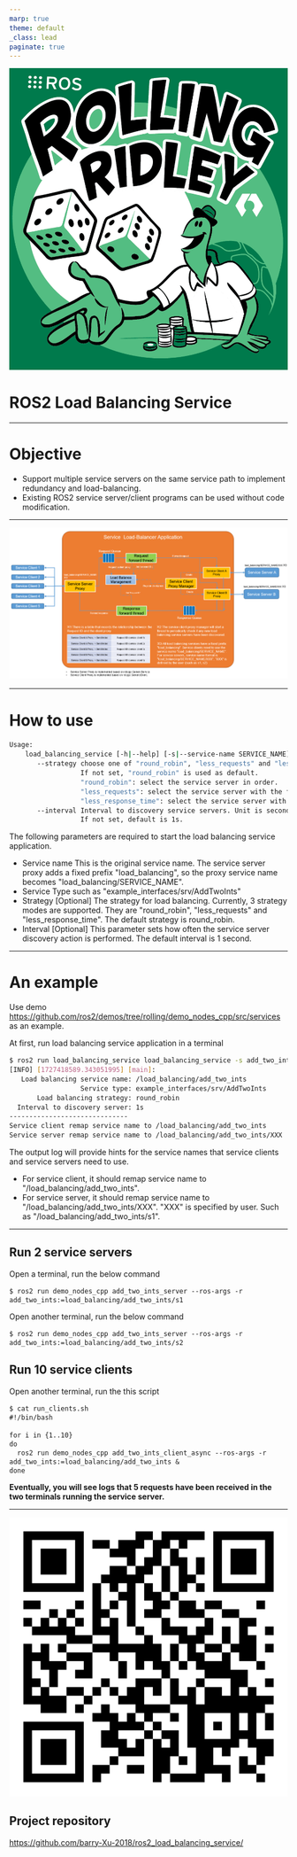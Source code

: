 ```yaml
---
marp: true
theme: default
_class: lead
paginate: true
---
```


<style scoped>
section {
    font-size: 25px;
}
</style>

![bg left:40% 80%](img/rolling.png)


# ROS2 Load Balancing Service

---

<style scoped>
section {
    font-size: 25px;
}
</style>

# Objective

- Support multiple service servers on the same service path to implement redundancy and load-balancing.
- Existing ROS2 service server/client programs can be used without code modification.

---

<!-- _header: '*ros2 load balancing service*' -->

![](img/design.png)

---

<style scoped>
section {
    font-size: 20px;
}
</style>

# How to use


```bash
Usage:
    load_balancing_service [-h|--help] [-s|--service-name SERVICE_NAME] [-t|--service-type SERVICE_TYPE] [--strategy XXX] [-i|--interval TIME]
       --strategy choose one of "round_robin", "less_requests" and "less_response_time"
                  If not set, "round_robin" is used as default.
                  "round_robin": select the service server in order.
                  "less_requests": select the service server with the fewest requests.
                  "less_response_time": select the service server with the shortest average response time.
       --interval Interval to discovery service servers. Unit is second.
                  If not set, default is 1s.
```

The following parameters are required to start the load balancing service application.

- Service name
  This is the original service name. The service server proxy adds a fixed prefix "load_balancing", so the proxy service name becomes "load_balancing/SERVICE_NAME".
- Service Type
  such as "example_interfaces/srv/AddTwoInts"
- Strategy [Optional]
  The strategy for load balancing. Currently, 3 strategy modes are supported. They are "round_robin", "less_requests" and "less_response_time". The default strategy is round_robin.
- Interval [Optional]
  This parameter sets how often the service server discovery action is performed. The default interval is 1 second.

---

<!-- _header: '*An example to run load balancing service application*' -->

<style scoped>
section {
    font-size: 20px;
}
</style>

# An example

Use demo https://github.com/ros2/demos/tree/rolling/demo_nodes_cpp/src/services as an example.  

At first, run load balancing service application in a terminal
```bash
$ ros2 run load_balancing_service load_balancing_service -s add_two_ints -t example_interfaces/srv/AddTwoInts --strategy round_robin -i 1
[INFO] [1727418589.343051995] [main]: 
   Load balancing service name: /load_balancing/add_two_ints
                  Service type: example_interfaces/srv/AddTwoInts
       Load balancing strategy: round_robin
  Interval to discovery server: 1s
------------------------------
Service client remap service name to /load_balancing/add_two_ints
Service server remap service name to /load_balancing/add_two_ints/XXX
```
The output log will provide hints for the service names that service clients and service servers need to use.  
- For service client, it should remap service name to "/load_balancing/add_two_ints".  
- For service server, it should remap service name to "/load_balancing/add_two_ints/XXX". "XXX" is specified by user. Such as "/load_balancing/add_two_ints/s1".

---

<!-- _header: '*An example to run service server and service client*' -->

<style scoped>
section {
    font-size: 20px;
}
</style>

## Run 2 service servers

Open a terminal, run the below command
```
$ ros2 run demo_nodes_cpp add_two_ints_server --ros-args -r add_two_ints:=load_balancing/add_two_ints/s1
```

Open another terminal, run the below command
```
$ ros2 run demo_nodes_cpp add_two_ints_server --ros-args -r add_two_ints:=load_balancing/add_two_ints/s2
```

## Run 10 service clients

Open another terminal, run the this script
```
$ cat run_clients.sh
#!/bin/bash

for i in {1..10}
do
  ros2 run demo_nodes_cpp add_two_ints_client_async --ros-args -r add_two_ints:=load_balancing/add_two_ints &
done
```

**Eventually, you will see logs that 5 requests have been received in the two terminals running the service server.**

---

<!-- _footer: '[Barry-Xu-2018@github](https://github.com/Barry-Xu-2018)' -->

<style scoped>
section {
    font-size: 25px;
}
</style>

![bg left 40% 40%](img/address_QR.png)

## Project repository

https://github.com/barry-Xu-2018/ros2_load_balancing_service/